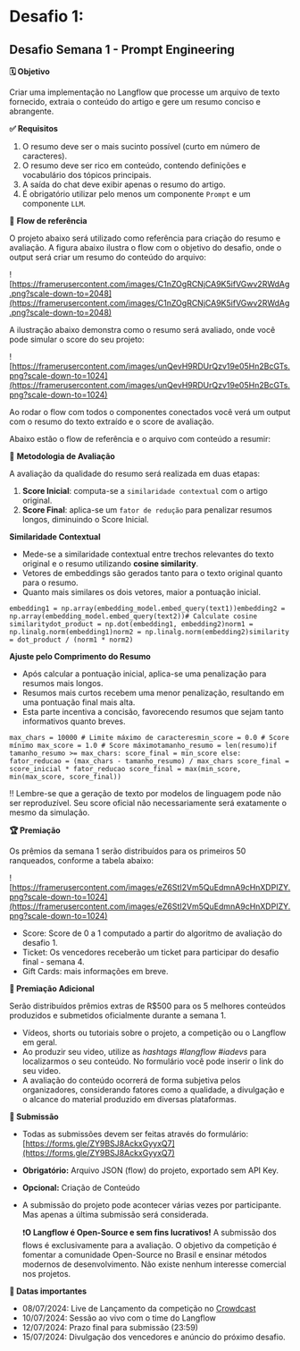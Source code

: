 # Desafio 1:

## Desafio Semana 1 - Prompt Engineering

**🗓️ Objetivo**

Criar uma implementação no Langflow que processe um arquivo de texto fornecido, extraia o conteúdo do artigo e gere um resumo conciso e abrangente.

**✅ Requisitos**

1. O resumo deve ser o mais sucinto possível (curto em número de caracteres).
2. O resumo deve ser rico em conteúdo, contendo definições e vocabulário dos tópicos principais.
3. A saída do chat deve exibir apenas o resumo do artigo.
4. É obrigatório utilizar pelo menos um componente `Prompt` e um componente `LLM`.

🔎 **Flow de referência**

O projeto abaixo será utilizado como referência para criação do resumo e avaliação. A figura abaixo ilustra o flow com o objetivo do desafio, onde o output será criar um resumo do conteúdo do arquivo:

![https://framerusercontent.com/images/C1nZOgRCNjCA9K5ifVGwv2RWdAg.png?scale-down-to=2048](https://framerusercontent.com/images/C1nZOgRCNjCA9K5ifVGwv2RWdAg.png?scale-down-to=2048)

A ilustração abaixo demonstra como o resumo será avaliado, onde você pode simular o score do seu projeto:

![https://framerusercontent.com/images/unQevH9RDUrQzv19e05Hn2BcGTs.png?scale-down-to=1024](https://framerusercontent.com/images/unQevH9RDUrQzv19e05Hn2BcGTs.png?scale-down-to=1024)

Ao rodar o flow com todos o componentes conectados você verá um output com o resumo do texto extraído e o score de avaliação.

Abaixo estão o flow de referência e o arquivo com conteúdo a resumir:

📝 **Metodologia de Avaliação**

A avaliação da qualidade do resumo será realizada em duas etapas:

1. **Score Inicial**: computa-se a `similaridade contextual` com o artigo original.
2. **Score Final**: aplica-se um `fator de redução` para penalizar resumos longos, diminuindo o Score Inicial.

**Similaridade Contextual**

- Mede-se a similaridade contextual entre trechos relevantes do texto original e o resumo utilizando **cosine similarity**.
- Vetores de embeddings são gerados tanto para o texto original quanto para o resumo.
- Quanto mais similares os dois vetores, maior a pontuação inicial.

`embedding1 = np.array(embedding_model.embed_query(text1))embedding2 = np.array(embedding_model.embed_query(text2))# Calculate cosine similaritydot_product = np.dot(embedding1, embedding2)norm1 = np.linalg.norm(embedding1)norm2 = np.linalg.norm(embedding2)similarity = dot_product / (norm1 * norm2)`

**Ajuste pelo Comprimento do Resumo**

- Após calcular a pontuação inicial, aplica-se uma penalização para resumos mais longos.
- Resumos mais curtos recebem uma menor penalização, resultando em uma pontuação final mais alta.
- Esta parte incentiva a concisão, favorecendo resumos que sejam tanto informativos quanto breves.

`max_chars = 10000 # Limite máximo de caracteresmin_score = 0.0 # Score mínimo max_score = 1.0 # Score máximotamanho_resumo = len(resumo)if tamanho_resumo >= max_chars: score_final = min_score else: fator_reducao = (max_chars - tamanho_resumo) / max_chars score_final = score_inicial * fator_reducao score_final = max(min_score, min(max_score, score_final))`

‼️ Lembre-se que a geração de texto por modelos de linguagem pode não ser reproduzível. Seu score oficial não necessariamente será exatamente o mesmo da simulação.

**🏆 Premiação**

Os prêmios da semana 1 serão distribuídos para os primeiros 50 ranqueados, conforme a tabela abaixo:

![https://framerusercontent.com/images/eZ6StI2Vm5QuEdmnA9cHnXDPIZY.png?scale-down-to=1024](https://framerusercontent.com/images/eZ6StI2Vm5QuEdmnA9cHnXDPIZY.png?scale-down-to=1024)

- Score: Score de 0 a 1 computado a partir do algoritmo de avaliação do desafio 1.
- Ticket: Os vencedores receberão um ticket para participar do desafio final - semana 4.
- Gift Cards: mais informações em breve.

**🏅 Premiação Adicional**

Serão distribuídos prêmios extras de R$500 para os 5 melhores conteúdos produzidos e submetidos oficialmente durante a semana 1.

- Vídeos, shorts ou tutoriais sobre o projeto, a competição ou o Langflow em geral.
- Ao produzir seu video, utilize as *hashtags #langflow #iadevs* para localizarmos o seu conteúdo. No formulário você pode inserir o link do seu video.
- A avaliação do conteúdo ocorrerá de forma subjetiva pelos organizadores, considerando fatores como a qualidade, a divulgação e o alcance do material produzido em diversas plataformas.

**🚀 Submissão**

- Todas as submissões devem ser feitas através do formulário: [https://forms.gle/ZY9BSJ8AckxGyyxQ7](https://forms.gle/ZY9BSJ8AckxGyyxQ7)
- **Obrigatório:** Arquivo JSON (flow) do projeto, exportado sem API Key.
- **Opcional:** Criação de Conteúdo
- A submissão do projeto pode acontecer várias vezes por participante. Mas apenas a última submissão será considerada.
    
    ❗**O Langflow é Open-Source e sem fins lucrativos!** A submissão dos flows é exclusivamente para a avaliação. O objetivo da competição é fomentar a comunidade Open-Source no Brasil e ensinar métodos modernos de desenvolvimento. Não existe nenhum interesse comercial nos projetos.
    

**📅 Datas importantes**

- 08/07/2024: Live de Lançamento da competição no [Crowdcast](https://www.crowdcast.io/c/rx3ylk3ntbg8)
- 10/07/2024: Sessão ao vivo com o time do Langflow
- 12/07/2024: Prazo final para submissão (23:59)
- 15/07/2024: Divulgação dos vencedores e anúncio do próximo desafio.